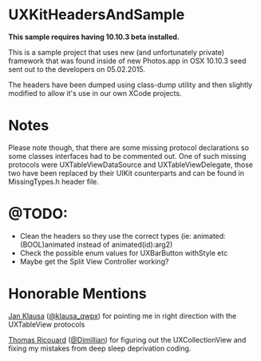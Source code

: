 # UXKitHeadersAndSample
**This sample requires having 10.10.3 beta installed.**

This is a sample project that uses new (and unfortunately private) framework that was found inside of new Photos.app in OSX 10.10.3 seed sent out to the developers on 05.02.2015.

The headers have been dumped using class-dump utility and then slightly modified to allow it's use in our own XCode projects. 


# Notes
Please note though, that there are some missing protocol declarations so some classes interfaces had to be commented out.
One of such missing protocols were UXTableViewDataSource and UXTableViewDelegate, those two have been replaced by their UIKit counterparts and can be found in MissingTypes.h header file.

# @TODO:
* Clean the headers so they use the correct types (ie: animated:(BOOL)animated instead of animated(id):arg2)
* Check the possible enum values for UXBarButton withStyle etc
* Maybe get the Split View Controller working?

# Honorable Mentions

[Jan Klausa](https://github.com/jklausa) ([@klausa_qwpx](https://twitter.com/klausa_qwpx)) for pointing me in right direction with the UXTableView protocols

[Thomas Ricouard](https://github.com/Dimillian) ([@Dimillian](https://twitter.com/Dimillian)) for figuring out the UXCollectionView and fixing my mistakes from deep sleep deprivation coding.
